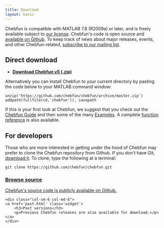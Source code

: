 ```yaml
---
title: Download
layout: basic
---
```


Chebfun is compatible with MATLAB 7.8 (R2009a) or later, and is freely
available subject to [our license][license]. Chebfun's code is open source and
[available on Github][chebfun-github]. To keep track of news about major
releases, events, and other Chebfun-related, [subscribe to our mailing
list][subscribelink].

## Direct download

- **[Download Chebfun v5 (.zip)][github-zip]**

Alternatively you can install Chebfun to your current directory by pasting the
code below to your MATLAB command window:

    unzip('https://github.com/chebfun/chebfun/archive/master.zip')
    addpath(fullfile(cd,'chebfun')), savepath

If this is your first look at Chebfun, we suggest that you check out the
[Chebfun Guide][guide] and then some of the many [Examples][examples]. A complete
[function reference][function-reference] is also available.


## For developers

Those who are more interested in getting under the hood of Chebfun may
prefer to clone the Chebfun repository from Github. If you don't have Git,
[download it][git]. To clone, type the following at a terminal:

    git clone https://github.com/chebfun/chebfun.git


<div class="row">
    <div class="col-sm-6 col-md-6">
    <a href='//github.com/chebfun/chebfun' class='widget'>
        <h3>Browse source</h3>
        <p>Chebfun's source code is publicly available on Github.</p>
    </a>
    </div>

    <div class="col-sm-6 col-md-6">
    <a href='past.html' class='widget'>
        <h3>Past versions</h3>
        <p>Previous Chebfun releases are also available for download.</p>
    </a>
    </div>
</div>


[license]: //github.com/chebfun/chebfun/blob/development/LICENSE.txt
[chebfun-github]: //github.com/chebfun/chebfun
[github-zip]: //github.com/chebfun/chebfun/archive/master.zip
[guide]: ../docs/guide/
[examples]: ../examples/
[function-reference]: ../docs/functions/
[mailto]: mailto:help@chebfun.org
[announce]: chebfun-announce+subscribe@googlegroups.com
[git]: http://git-scm.com/
[subscribelink]: https://groups.google.com/forum/#!forum/chebfun-announce/join
